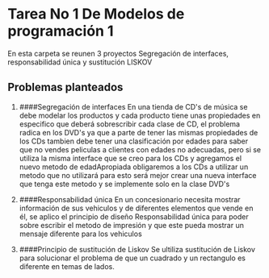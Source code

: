 # Tarea No 1 De Modelos de programación 1
En esta carpeta se reunen 3 proyectos Segregación de interfaces, responsabilidad única y sustitución LISKOV
## Problemas planteados 
1. ####Segregación de interfaces
En una tienda de CD's de música se debe modelar los productos y cada producto tiene unas propiedades en especifico que deberá sobrescribir cada clase de CD, el problema radica 
en los DVD's ya que a parte de tener las mismas propiedades de los CDs tambien debe tener una clasificación por edades para saber que no vendes peliculas a clientes con edades
no adecuadas, pero si se utiliza la misma interface que se creo para los CDs y agregamos el nuevo metodo de edadApropiada obligaremos a los CDs a utilizar un metodo que no 
utilizará para esto será mejor crear una nueva interface que tenga este metodo y se implemente solo en la clase DVD's 

2. ####Responsabilidad única 
En un concesionario necesita mostrar información de sus vehiculos y de diferentes elementos que vende en él, se aplico el principio de diseño Responsabilidad única para poder 
sobre escribir el metodo de impresión y que este pueda mostrar un mensaje diferente para los vehiculos

3. ####Principio de sustitución de Liskov 
Se ultiliza sustitución de Liskov para solucionar el problema de que un cuadrado y un rectangulo es diferente en temas de lados.
